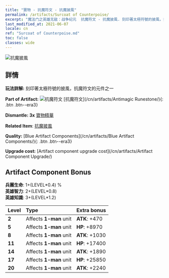 ```yaml
---
title: "寶物 - 抗魔符文 - 抗魔披風"
permalink: /artifacts/Surcoat of Counterpoise/
excerpt: "魔法门之英雄无敌：战争纪元  抗魔符文 - 抗魔披風. 刻印著太極符號的披風，抗魔符文的元件之一"
last_modified_at: 2021-06-07
locale: cn
ref: "Surcoat of Counterpoise.md"
toc: false
classes: wide
---
```


 ![抗魔披風](/images/t/artifact_40232.png)



## 詳情

 **玩法詳解:** 刻印著太極符號的披風，抗魔符文的元件之一

 **Part of Artifact:** ![抗魔符文](/images/t/icon_artifact_23.png) [抗魔符文](/cn/artifacts/Antimagic Runestone/){: .btn .btn--era3}

 **Dismantle: 3x** [寶物精華](/cn/Items/con_905/)

 **Related Item**: [抗魔披風](/cn/Items/art_119/)

 **Quality:** [Blue Artifact Components](/cn/artifacts/Blue Artifact Components/){: .btn .btn--era3}

 **Upgrade cost:** [Artifact component upgrade cost](/cn/artifacts/Artifact Component Upgrade/)

## Artifact Component Bonus

  **兵團生命**: 1+(LEVEL\*0.4) %<br/>**英雄智力**: 2+(LEVEL\*0.8)<br/>**英雄知識**: 3+(LEVEL\*1.2)

  |  Level  | Type |    Extra bonus  | 
  |:--------|:-----|:----------------| 
  | **2** | Affects **1-man** unit | **ATK**: +470 | 
  | **5** | Affects **1-man** unit | **HP**: +8970 | 
  | **8** | Affects **1-man** unit | **ATK**: +1030 | 
  | **11** | Affects **1-man** unit | **HP**: +17400 | 
  | **14** | Affects **1-man** unit | **ATK**: +1890 | 
  | **17** | Affects **1-man** unit | **HP**: +25850 | 
  | **20** | Affects **1-man** unit | **ATK**: +2240 | 
